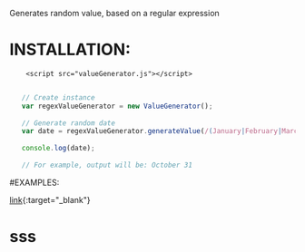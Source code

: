 Generates random value, based on a regular expression


# INSTALLATION: 


```
    <script src="valueGenerator.js"></script>
```

```javascript

   // Create instance
   var regexValueGenerator = new ValueGenerator();
   
   // Generate random date
   var date = regexValueGenerator.generateValue(/(January|February|March|April|May|June|July|August|September|October|November|December) ([1-9]|[12][0-9]|3[01]), (19|20)[0-9][0-9]/);
   
   console.log(date);
   
   // For example, output will be: October 31
```


#EXAMPLES:


[link](http://pirata-z.github.io/Random-value-generator){:target="_blank"}

# sss
